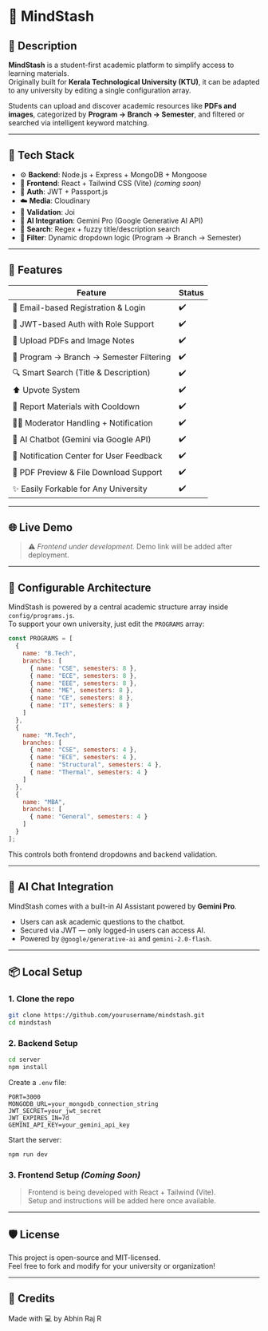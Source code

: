 # 🧠 MindStash

## 📘 Description
**MindStash** is a student-first academic platform to simplify access to learning materials.  
Originally built for **Kerala Technological University (KTU)**, it can be adapted to any university by editing a single configuration array.

Students can upload and discover academic resources like **PDFs and images**, categorized by **Program → Branch → Semester**, and filtered or searched via intelligent keyword matching.

---

## 🧰 Tech Stack

- ⚙️ **Backend**: Node.js + Express + MongoDB + Mongoose  
- 🎨 **Frontend**: React + Tailwind CSS (Vite) *(coming soon)*  
- 🔐 **Auth**: JWT + Passport.js  
- ☁️ **Media**: Cloudinary  
- 🧮 **Validation**: Joi  
- 🧠 **AI Integration**: Gemini Pro (Google Generative AI API)  
- 🔎 **Search**: Regex + fuzzy title/description search  
- 🔄 **Filter**: Dynamic dropdown logic (Program → Branch → Semester)

---

## 🚀 Features

| Feature                                      | Status |
|---------------------------------------------|--------|
| 🔑 Email-based Registration & Login         | ✔️     |
| 🔐 JWT-based Auth with Role Support          | ✔️     |
| 📁 Upload PDFs and Image Notes               | ✔️     |
| 🔄 Program → Branch → Semester Filtering     | ✔️     |
| 🔍 Smart Search (Title & Description)        | ✔️     |
| ⬆️ Upvote System                             | ✔️     |
| 🚨 Report Materials with Cooldown            | ✔️     |
| 👨‍⚖️ Moderator Handling + Notification        | ✔️     |
| 🧠 AI Chatbot (Gemini via Google API)        | ✔️     |
| 🔔 Notification Center for User Feedback     | ✔️     |
| 📄 PDF Preview & File Download Support       | ✔️     |
| ✨ Easily Forkable for Any University         | ✔️     |

---

## 🌐 Live Demo

> ⚠️ *Frontend under development.* Demo link will be added after deployment.

---

## 🧱 Configurable Architecture

MindStash is powered by a central academic structure array inside `config/programs.js`.  
To support your own university, just edit the `PROGRAMS` array:

```js
const PROGRAMS = [
  {
    name: "B.Tech",
    branches: [
      { name: "CSE", semesters: 8 },
      { name: "ECE", semesters: 8 },
      { name: "EEE", semesters: 8 },
      { name: "ME", semesters: 8 },
      { name: "CE", semesters: 8 },
      { name: "IT", semesters: 8 }
    ]
  },
  {
    name: "M.Tech",
    branches: [
      { name: "CSE", semesters: 4 },
      { name: "ECE", semesters: 4 },
      { name: "Structural", semesters: 4 },
      { name: "Thermal", semesters: 4 }
    ]
  },
  {
    name: "MBA",
    branches: [
      { name: "General", semesters: 4 }
    ]
  }
];
```

This controls both frontend dropdowns and backend validation.

---

## 🤖 AI Chat Integration

MindStash comes with a built-in AI Assistant powered by **Gemini Pro**.

- Users can ask academic questions to the chatbot.
- Secured via JWT — only logged-in users can access AI.
- Powered by `@google/generative-ai` and `gemini-2.0-flash`.

---

## 📦 Local Setup

### 1. Clone the repo

```bash
git clone https://github.com/yourusername/mindstash.git
cd mindstash
```

### 2. Backend Setup

```bash
cd server
npm install
```

Create a `.env` file:

```env
PORT=3000
MONGODB_URL=your_mongodb_connection_string
JWT_SECRET=your_jwt_secret
JWT_EXPIRES_IN=7d
GEMINI_API_KEY=your_gemini_api_key
```

Start the server:

```bash
npm run dev
```

### 3. Frontend Setup *(Coming Soon)*

> Frontend is being developed with React + Tailwind (Vite).  
> Setup and instructions will be added here once available.

---

## 🛡️ License

This project is open-source and MIT-licensed.  
Feel free to fork and modify for your university or organization!

---

## 🙌 Credits

Made with 💻 by Abhin Raj R

